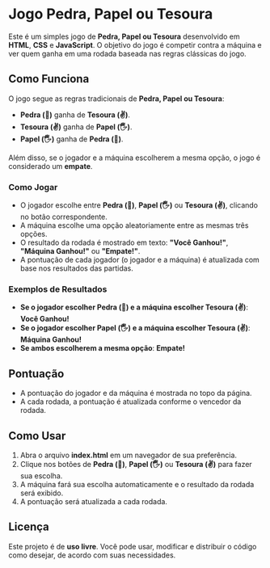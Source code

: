 # Jogo Pedra, Papel ou Tesoura

Este é um simples jogo de **Pedra, Papel ou Tesoura** desenvolvido em **HTML**, **CSS** e **JavaScript**. O objetivo do jogo é competir contra a máquina e ver quem ganha em uma rodada baseada nas regras clássicas do jogo.

## Como Funciona

O jogo segue as regras tradicionais de **Pedra, Papel ou Tesoura**:

- **Pedra (👊)** ganha de **Tesoura (✌️)**.
- **Tesoura (✌️)** ganha de **Papel (🖐️)**.
- **Papel (🖐️)** ganha de **Pedra (👊)**.

Além disso, se o jogador e a máquina escolherem a mesma opção, o jogo é considerado um **empate**.

### Como Jogar

- O jogador escolhe entre **Pedra (👊)**, **Papel (🖐️)** ou **Tesoura (✌️)**, clicando no botão correspondente.
- A máquina escolhe uma opção aleatoriamente entre as mesmas três opções.
- O resultado da rodada é mostrado em texto: **"Você Ganhou!"**, **"Máquina Ganhou!"** ou **"Empate!"**.
- A pontuação de cada jogador (o jogador e a máquina) é atualizada com base nos resultados das partidas.

### Exemplos de Resultados

- **Se o jogador escolher Pedra (👊) e a máquina escolher Tesoura (✌️)**: **Você Ganhou!**
- **Se o jogador escolher Papel (🖐️) e a máquina escolher Tesoura (✌️)**: **Máquina Ganhou!**
- **Se ambos escolherem a mesma opção**: **Empate!**

## Pontuação

- A pontuação do jogador e da máquina é mostrada no topo da página.
- A cada rodada, a pontuação é atualizada conforme o vencedor da rodada.

## Como Usar

1. Abra o arquivo **index.html** em um navegador de sua preferência.
2. Clique nos botões de **Pedra (👊)**, **Papel (🖐️)** ou **Tesoura (✌️)** para fazer sua escolha.
3. A máquina fará sua escolha automaticamente e o resultado da rodada será exibido.
4. A pontuação será atualizada a cada rodada.

## Licença

Este projeto é de **uso livre**. Você pode usar, modificar e distribuir o código como desejar, de acordo com suas necessidades.
